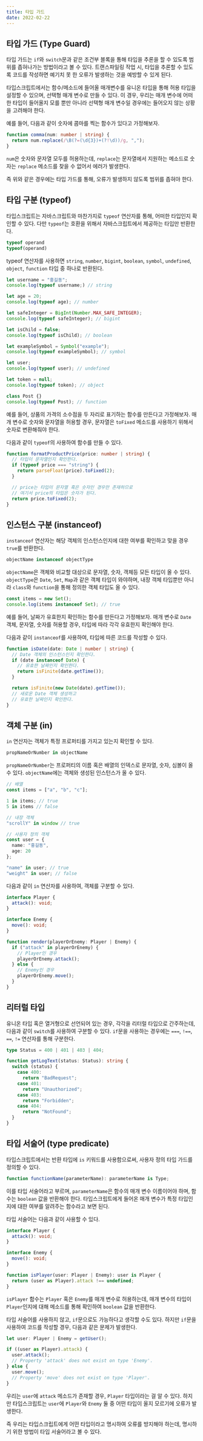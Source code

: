 ```yaml
---
title: 타입 가드
date: 2022-02-22
---
```


## 타입 가드 (Type Guard)

타입 가드는 `if`와 `switch`문과 같은 조건부 블록을 통해 타입을 추론을 할 수 있도록 범위를 좁혀나가는 방법이라고 볼 수 있다.
트랜스파일링 작업 시, 타입을 추론할 수 있도록 코드를 작성하면 예기치 못 한 오류가 발생하는 것을 예방할 수 있게 된다.

타입스크립트에서는 함수/메소드에 들어올 매개변수를 유니온 타입을 통해 허용 타입을 설정할 수 있으며, 선택형 매개 변수로 만들 수 있다.
이 경우, 우리는 매개 변수에 어떠한 타입이 들어올지 모를 뿐만 아니라 선택형 매개 변수일 경우에는 들어오지 않는 상황을 고려해야 한다.

예를 들어, 다음과 같이 숫자에 콤마를 찍는 함수가 있다고 가정해보자.

```typescript
function comma(num: number | string) {
  return num.replace(/\B(?=(\d{3})+(?!\d))/g, ",");
}
```

`num`은 숫자와 문자열 모두를 허용하는데, `replace`는 문자열에서 지원하는 메소드로 숫자는 `replace` 메소드를 찾을 수 없어서 에러가 발생한다.

즉 위와 같은 경우에는 타입 가드를 통해, 오류가 발생하지 않도록 범위를 좁혀야 한다.

## 타입 구분 (typeof)

타입스크립트는 자바스크립트와 마찬가지로 `typeof` 연산자를 통해, 어떠한 타입인지 확인할 수 있다.
다만 `typeof`는 호환을 위해서 자바스크립트에서 제공하는 타입만 반환한다.

```typescript
typeof operand
typeof(operand)
```

typeof 연산자를 사용하면 `string`, `number`, `bigint`, `boolean`, `symbol`, `undefined`, `object`, `function` 타입 중 하나로 반환된다.

```typescript
let username = "홍길동";
console.log(typeof username;) // string

let age = 20;
console.log(typeof age); // number

let safeInteger = BigInt(Number.MAX_SAFE_INTEGER);
console.log(typeof safeInteger); // bigint

let isChild = false;
console.log(typeof isChild); // boolean

let exampleSymbol = Symbol("example");
console.log(typeof exampleSymbol); // symbol

let user;
console.log(typeof user); // undefined

let token = null;
console.log(typeof token); // object

class Post {}
console.log(typeof Post); // function
```

예를 들어, 상품의 가격의 소수점을 두 자리로 표기하는 함수를 만든다고 가정해보자. 
매개 변수로 숫자와 문자열을 허용할 경우, 문자열은 `toFixed` 메소드를 사용하기 위해서 숫자로 변환해줘야 한다.

다음과 같이 `typeof`의 사용하여 함수를 만들 수 있다.

```typescript
function formatProductPrice(price: number | string) {
  // 타입이 문자열인지 확인한다.
  if (typeof price === "string") {
    return parseFloat(price).toFixed(2);
  }

  // price는 타입이 문자열 혹은 숫자인 경우만 존재하므로
  // 여기서 price의 타입은 숫자가 된다.
  return price.toFixed(2);
}
```

## 인스턴스 구분 (instanceof)

`instanceof` 연산자는 해당 객체의 인스턴스인지에 대한 여부를 확인하고 맞을 경우 `true`를 반환한다.

```typescript
objectName instanceof objectType
```

`objectName`은 객체와 비교할 대상으로 문자열, 숫자, 객체등 모든 타입이 올 수 있다.
`objectType`은 `Date`, `Set`, `Map`과 같은 객체 타입이 와야하며, 내장 객체 타입뿐만 아니라 `class`와 `function`을 통해 정의한 객체 타입도 올 수 있다.

```typescript
const items = new Set();
console.log(items instanceof Set); // true
```

예를 들어, 날짜가 유효한지 확인하는 함수를 만든다고 가정해보자.
매개 변수로 `Date` 객체, 문자열, 숫자를 허용할 경우, 타입에 따라 각각 유효한지 확인해야 한다.

다음과 같이 `instanceof`를 사용하여, 타입에 따른 코드를 작성할 수 있다.

```typescript
function isDate(date: Date | number | string) {
  // Date 객체의 인스턴스인지 확인한다.
  if (date instanceof Date) {
    // 유효한 날짜인지 확인한다.
    return isFinite(date.getTime());
  }

  return isFinite(new Date(date).getTime());
  // 새로운 Date 객체 생성하고
  // 유효한 날짜인지 확인한다.
}
```

## 객체 구분 (in)

`in` 연산자는 객체가 특정 프로퍼티를 가지고 있는지 확인할 수 있다.

```typescript
propNameOrNumber in objectName
```

`propNameOrNumber`는 프로퍼티의 이름 혹은 배열의 인덱스로 문자열, 숫자, 심볼이 올 수 있다.
`objectName`에는 객체와 생성된 인스턴스가 올 수 있다.

```typescript
// 배열
const items = ["a", "b", "c"];

1 in items; // true
5 in items // false

// 내장 객체
"scrollY" in window // true

// 사용자 정의 객체
const user = {
  name: "홍길동",
  age: 20
};

"name" in user; // true
"weight" in user; // false
```

다음과 같이 `in` 연산자를 사용하여, 객체를 구분할 수 있다.

```typescript
interface Player {
  attack(): void;
}

interface Enemy {
  move(): void;
}

function render(playerOrEnemy: Player | Enemy) {
  if ("attack" in playerOrEnemy) {
    // Player인 경우
    playerOrEnemy.attack();
  } else {
    // Enemy인 경우
    playerOrEnemy.move();
  }
}
```

## 리터럴 타입

유니온 타입 혹은 열거형으로 선언되어 있는 경우, 각각을 리터럴 타입으로 간주하는데, 다음과 같이 `switch`를 사용하여 구분할 수 있다.
`if`문을 사용하는 경우에는 `===`, `!==`, `==`, `!=` 연산자를 통해 구분한다.

```typescript
type Status = 400 | 401 | 403 | 404;

function getLogText(status: Status): string {
  switch (status) {
    case 400:
      return "BadRequest";
    case 401:
      return "Unauthorized";
    case 403:
      return "Forbidden";
    case 404:
      return "NotFound";
  }
}
```

## 타입 서술어 (type predicate)

타입스크립트에서는 반환 타입에 `is` 키워드를 사용함으로써, 사용자 정의 타입 가드를 정의할 수 있다.

```typescript
function functionName(parameterName): parameterName is Type;
```

이를 타입 서술어라고 부르며, `parameterName`은 함수의 매개 변수 이름이어야 하며, 함수는 `boolean` 값을 반환해야 한다.
타입스크립트에게 들어온 매개 변수가 특정 타입인지에 대한 여부를 알려주는 함수라고 보면 된다.

타입 서술어는 다음과 같이 사용할 수 있다.

```typescript
interface Player {
  attack(): void;
}

interface Enemy {
  move(): void;
}

function isPlayer(user: Player | Enemy): user is Player {
  return (user as Player).attack !== undefined;
}
```

`isPlayer` 함수는 `Player` 혹은 `Enemy`를 매개 변수로 허용하는데,
매개 변수의 타입이 `Player`인지에 대해 메소드를 통해 확인하여 `boolean` 값을 반환한다.

타입 서술어를 사용하지 않고, `if`문으로도 가능하다고 생각할 수도 있다.
하지만 `if`문을 사용하여 코드를 작성할 경우, 다음과 같은 문제가 발생한다.

```typescript
let user: Player | Enemy = getUser();

if ((user as Player).attack) {
  user.attack();
  // Property 'attack' does not exist on type 'Enemy'.
} else {
  user.move();
  // Property 'move' does not exist on type 'Player'.
}
```

우리는 `user`에 `attack` 메소드가 존재할 경우, `Player` 타입이라는 걸 알 수 있다.
하지만 타입스크립트는 `user`에 `Player`와 `Enemy` 둘 중 어떤 타입이 올지 모르기에 오류가 발생한다.

즉 우리는 타입스크립트에게 어떤 타입이라고 명시하여 오류를 방지해야 하는데, 명시하기 위한 방법이 타입 서술어라고 볼 수 있다.